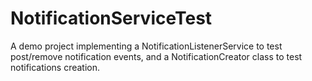 # NotificationServiceTest
A demo project implementing a NotificationListenerService to test post/remove notification events, and a NotificationCreator class to test notifications creation. 
